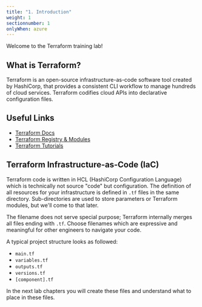 ```yaml
---
title: "1. Introduction"
weight: 1
sectionnumber: 1
onlyWhen: azure
---
```


Welcome to the Terraform training lab!


## What is Terraform?

Terraform is an open-source infrastructure-as-code software tool created by HashiCorp, that provides a consistent CLI
workflow to manage hundreds of cloud services. Terraform codifies cloud APIs into declarative configuration files.


## Useful Links

* [Terraform Docs](https://www.terraform.io/docs/index.html)
* [Terraform Registry & Modules](https://registry.terraform.io/)
* [Terraform Tutorials](https://learn.hashicorp.com/terraform)


## Terraform Infrastructure-as-Code (IaC)

Terraform code is written in HCL (HashiCorp Configuration Language) which is technically not source "code" but
configuration. The definition of all resources for your infrastructure is defined in `.tf` files in the same
directory. Sub-directories are used to store parameters or Terraform modules, but we'll come to that later.

The filename does not serve special purpose; Terraform internally merges all files ending with `.tf`. Choose
filenames which are expressive and meaningful for other engineers to navigate your code.

A typical project structure looks as followed:

* `main.tf`
* `variables.tf`
* `outputs.tf`
* `versions.tf`  
* `[component].tf`

In the next lab chapters you will create these files and understand what to place in these files.

